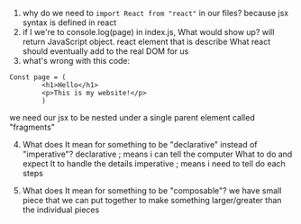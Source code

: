 1. why do we need to `import React from "react"` in our files?
because jsx syntax is defined in react
2. if I we're to console.log(page) in index.js, What would show up?
will return JavaScript object. react element that is describe What react should eventually add to the real DOM for us
3. what's wrong with this code:

```
Const page = (
        <h1>Hello</h1>
        <p>This is my website!</p>
        )
```
we need our jsx to be nested under a single parent element called "fragments"

4. What does It mean for something to be "declarative" instead of "imperative"?
declarative ; means i can tell the computer What to do and expect It to handle the details
imperative ; means i need to tell do each steps

5. What does It mean for something to be "composable"?
we have small piece that we can put together to make something larger/greater than the individual pieces
